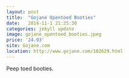 ```yaml
---
layout: post
title:  "Gojane Opentoed Booties"
date:   2014-11-1 21:25:30
categories: jekyll update
image: gojane_opentoed_booties.jpeg
price: '24.93'
site: Gojane.com
location: http://www.gojane.com/102629.html
---
```

Peep toed booties.
